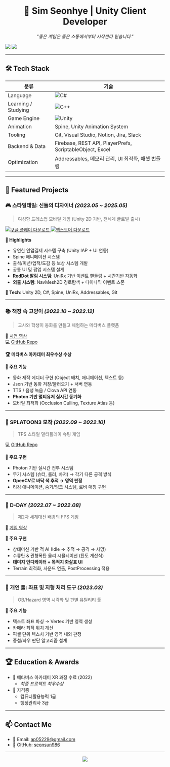 <h1 align="center">🧵 Sim Seonhye | Unity Client Developer</h1>

<p align="center">
  <em>"좋은 게임은 좋은 소통에서부터 시작한다 믿습니다."</em><br>

  
  <a href="mailto:ap05229@gmail.com"><img src="https://img.shields.io/badge/email-ap05229@gmail.com-red?style=flat-square&logo=gmail&logoColor=white"/></a>
  <a href="https://github.com/seonsun986"><img src="https://img.shields.io/badge/github-seonsun986-181717?style=flat-square&logo=github"/></a>
</p>

---

## 🛠 Tech Stack

| 분류 | 기술 |
|------|------|
| Language | ![C#](https://img.shields.io/badge/C%23-239120?style=flat&logo=c-sharp&logoColor=white) |
| Learning / Studying | ![C++](https://img.shields.io/badge/C%2B%2B-00599C?style=flat&logo=c%2B%2B&logoColor=white) |
| Game Engine | ![Unity](https://img.shields.io/badge/Unity-100000?style=flat&logo=unity&logoColor=white) |
| Animation | Spine, Unity Animation System |
| Tooling | Git, Visual Studio, Notion, Jira, Slack |
| Backend & Data | Firebase, REST API, PlayerPrefs, ScriptableObject, Excel |
| Optimization | Addressables, 메모리 관리, UI 최적화, 애셋 번들링 |

---

## 🧩 Featured Projects

### 🎮 스타일테일: 신들의 디자이너 _(2023.05 ~ 2025.05)_
> 여성향 드레스업 모바일 게임 (Unity 2D 기반, 전세계 글로벌 출시)

<p>
  <a href="https://play.google.com/store/apps/details?id=kr.peppercon.paradise.google&hl=ko-KR&utm_source=apac_med">
    <img src="https://img.shields.io/badge/📲 Google Play-다운로드-blue?style=for-the-badge&logo=google-play" alt="구글 플레이 다운로드">
  </a>
  <a href="https://apps.apple.com/kr/app/%EC%8A%A4%ED%83%80%EC%9D%BC%ED%85%8C%EC%9D%BC/id6738163335?platform=iphone">
    <img src="https://img.shields.io/badge/🍎 App Store-다운로드-black?style=for-the-badge&logo=apple" alt="앱스토어 다운로드">
  </a>
</p>


**📌 Highlights**
- 유연한 인앱결제 시스템 구축 (Unity IAP + UI 연동)
- Spine 애니메이션 시스템
- 출석/미션/업적/도감 등 보상 시스템 개발
- 공통 UI 및 팝업 시스템 설계
- **RedDot 알림 시스템**: UniRx 기반 이벤트 핸들링 + 시간기반 자동화
- **외출 시스템**: NavMesh2D 경로탐색 + 다이나믹 이벤트 스폰

**🔧 Tech**: Unity 2D, C#, Spine, UniRx, Addressables, Git

---

### 📚 책장 속 고양이 _(2022.10 ~ 2022.12)_
> 교사와 학생이 동화를 만들고 체험하는 메타버스 플랫폼

🎥 [시연 영상](https://www.youtube.com/watch?v=amS7dukGY0U)  
💻 [GitHub Repo](https://github.com/seonsun986/NYS.git)

**🏆 메타버스 아카데미 최우수상 수상**

**📌 주요 기능**
- 동화 제작 에디터 구현 (Object 배치, 애니메이션, 텍스트 등)
- Json 기반 동화 저장/불러오기 + 서버 연동
- TTS / 음성 녹음 / Clova API 연동
- **Photon 기반 멀티유저 실시간 동기화**
- 모바일 최적화 (Occlusion Culling, Texture Atlas 등)

---

### 🎯 SPLATOON3 모작 _(2022.09 ~ 2022.10)_
> TPS 스타일 멀티플레이 슈팅 게임

💻 [GitHub Repo](https://github.com/seonsun986/MONAMI.git)

**📌 주요 구현**
- Photon 기반 실시간 전투 시스템
- 무기 시스템 (슈터, 롤러, 차저) → 각기 다른 공격 방식
- **OpenCV로 바닥 색 추적 → 영역 판정**
- 리깅 애니메이션, 숨기/잉크 시스템, 로비 매칭 구현

---

### 🔫 D-DAY _(2022.07 ~ 2022.08)_
> 제2차 세계대전 배경의 FPS 게임

🎥 [게임 영상](https://youtu.be/WeebsCq-MBg)

**📌 주요 구현**
- 상태머신 기반 적 AI (Idle → 추적 → 공격 → 사망)
- 수류탄 & 관형폭탄 물리 시뮬레이션 (탄도 계산식)
- **데미지 인디케이터 + 목적지 화살표 UI**
- Terrain 최적화, 사운드 연출, PostProcessing 적용

---

### 🧪 개인 툴: 좌표 및 지형 처리 도구 _(2023.03)_

> OB/Hazard 영역 시각화 및 판별 유틸리티 툴

**📌 주요 기능**
- 텍스트 좌표 파싱 → Vertex 기반 영역 생성
- 카메라 최적 위치 계산
- 픽셀 단위 텍스처 기반 영역 내외 판정
- 중첩/좌우 판단 알고리즘 설계

---

## 🏆 Education & Awards

- 📘 메타버스 아카데미 XR 과정 수료 (2022)
  - *최종 프로젝트 최우수상*
- 🧾 자격증
  - 컴퓨터활용능력 1급
  - 행정관리사 3급

---

## 📫 Contact Me

- 📧 Email: [ap05229@gmail.com](mailto:ap05229@gmail.com)
- 🐙 GitHub: [seonsun986](https://github.com/seonsun986)

---

<p align="center">
  <img src="https://github-readme-stats.vercel.app/api?username=seonsun986&show_icons=true&theme=default" />
</p>
